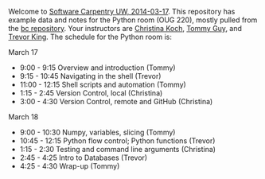 Welcome to [Software Carpentry UW, 2014-03-17][UW].  This repository
has example data and notes for the Python room (OUG 220), mostly
pulled from the [bc repository][bc].  Your instructors are [Christina
Koch][CK], [Tommy Guy][TG], and [Trevor King][TK].  The schedule for
the Python room is:

March 17

*  9:00 -  9:15   Overview and introduction (Tommy)
*  9:15 - 10:45   Navigating in the shell (Trevor)
* 11:00 - 12:15   Shell scripts and automation (Tommy)
*  1:15 -  2:45   Version Control, local (Christina)
*  3:00 -  4:30   Version Control, remote and GitHub (Christina)

March 18

*  9:00 - 10:30   Numpy, variables, slicing (Tommy)
* 10:45 - 12:15   Python flow control; Python functions (Trevor)
*  1:15 -  2:30   Testing and command line arguments (Christina)
*  2:45 -  4:25   Intro to Databases (Trevor)
*  4:25 -  4:30   Wrap-up (Tommy)

[UW]: http://ljwilliams.github.io/2014-03-17-uw/
[bc]: https://github.com/swcarpentry/bc
[CK]: http://software-carpentry.org/pages/team.html#kock.christina
[TG]: http://software-carpentry.org/pages/team.html#guy.t
[TK]: http://software-carpentry.org/pages/team.html#king.wt
